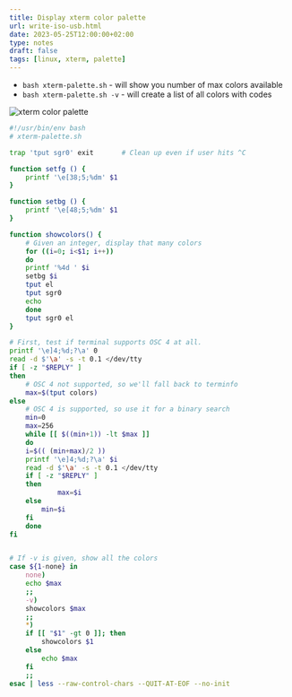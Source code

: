 ```yaml
---
title: Display xterm color palette
url: write-iso-usb.html
date: 2023-05-25T12:00:00+02:00
type: notes
draft: false
tags: [linux, xterm, palette]
---
```


- `bash xterm-palette.sh` - will show you number of max colors available
- `bash xterm-palette.sh -v` - will create a list of all colors with codes

![xterm color palette](/notes/xterm-palette.png)

```sh
#!/usr/bin/env bash
# xterm-palette.sh

trap 'tput sgr0' exit		# Clean up even if user hits ^C

function setfg () {
    printf '\e[38;5;%dm' $1
}

function setbg () {
    printf '\e[48;5;%dm' $1
}

function showcolors() {
    # Given an integer, display that many colors 
    for ((i=0; i<$1; i++))
    do
	printf '%4d ' $i
	setbg $i
	tput el
	tput sgr0
	echo
    done
    tput sgr0 el
}

# First, test if terminal supports OSC 4 at all.
printf '\e]4;%d;?\a' 0
read -d $'\a' -s -t 0.1 </dev/tty
if [ -z "$REPLY" ]
then
    # OSC 4 not supported, so we'll fall back to terminfo 
    max=$(tput colors)
else
    # OSC 4 is supported, so use it for a binary search 
    min=0
    max=256
    while [[ $((min+1)) -lt $max ]]
    do
	i=$(( (min+max)/2 ))
	printf '\e]4;%d;?\a' $i
	read -d $'\a' -s -t 0.1 </dev/tty
	if [ -z "$REPLY" ]
	then
            max=$i
	else
	    min=$i
	fi
    done
fi


# If -v is given, show all the colors
case ${1-none} in
    none)
	echo $max
	;;
    -v)
	showcolors $max
	;;
    *)
	if [[ "$1" -gt 0 ]]; then
	    showcolors $1
	else
	    echo $max
	fi
	;;
esac | less --raw-control-chars --QUIT-AT-EOF --no-init
```
